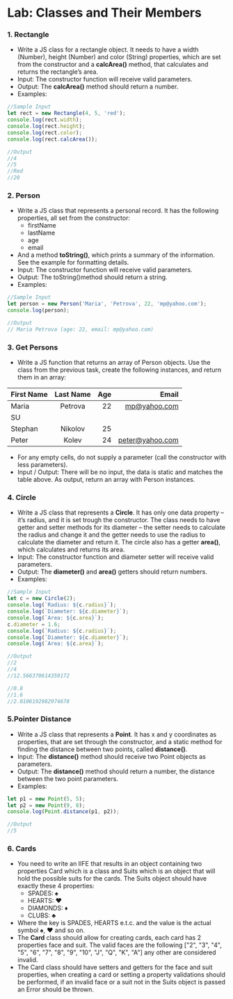 Lab: Classes and Their Members
==================================

### 1. Rectangle
* Write a JS class for a rectangle object. It needs to have a width (Number), height (Number) and color (String) properties, which are set from the constructor and a **calcArea()** method, that calculates and returns the rectangle’s area.
* Input: The constructor function will receive valid parameters.
* Output: The **calcArea()** method should return a number.
* Examples:
```javascript
//Sample Input
let rect = new Rectangle(4, 5, 'red');
console.log(rect.width);
console.log(rect.height);
console.log(rect.color);
console.log(rect.calcArea());

//Output
//4
//5
//Red
//20
```

### 2.  Person
* Write a JS class that represents a personal record. It has the following properties, all set from the constructor:
  * firstName
  * lastName
  * age
  * email
* And a method **toString()**, which prints a summary of the information. See the example for formatting details.
* Input: The constructor function will receive valid parameters.
* Output: The toString()method should return a string.
* Examples: 
```javascript
//Sample Input
let person = new Person('Maria', 'Petrova', 22, 'mp@yahoo.com');
console.log(person);

//Output
// Maria Petrova (age: 22, email: mp@yahoo.com)
```

### 3.  Get Persons
* Write a JS function that returns an array of Person objects. Use the class from the previous task, create the following instances, and return them in an array:
 
First Name  | Last Name | Age  | Email  
------------|:---------:| ----:| ---------------:
Maria       | Petrova   | 22   | mp@yahoo.com    
SU                                             |
Stephan     | Nikolov   | 25   |                 
Peter       | Kolev     | 24   | peter@yahoo.com 
* For any empty cells, do not supply a parameter (call the constructor with less parameters).
* Input / Output: There will be no input, the data is static and matches the table above. As output, return an array with Person instances.

### 4.  Circle
* Write a JS class that represents a **Circle**. It has only one data property – it’s radius, and it is set trough the constructor. The class needs to have getter and setter methods for its diameter – the setter needs to calculate the radius and change it and the getter needs to use the radius to calculate the diameter and return it.
The circle also has a getter **area()**, which calculates and returns its area.
* Input: The constructor function and diameter setter will receive valid parameters.
* Output: The **diameter()** and **area()** getters should return numbers.
* Examples: 
```javascript
//Sample Input
let c = new Circle(2);
console.log(`Radius: ${c.radius}`);
console.log(`Diameter: ${c.diameter}`);
console.log(`Area: ${c.area}`);
c.diameter = 1.6;
console.log(`Radius: ${c.radius}`);
console.log(`Diameter: ${c.diameter}`);
console.log(`Area: ${c.area}`);

//Output
//2
//4
//12.566370614359172

//0.8
//1.6
//2.0106192982974678
```

### 5.Pointer Distance
* Write a JS class that represents a **Point**. It has x and y coordinates as properties, that are set through the constructor, and a static method for finding the distance between two points, called **distance()**.
* Input: The **distance()** method should receive two Point objects as parameters.
* Output: The **distance()** method should return a number, the distance between the two point parameters.
* Examples:
```javascript
let p1 = new Point(5, 5);
let p2 = new Point(9, 8);
console.log(Point.distance(p1, p2));

//Output
//5
```
### 6.  Cards
* You need to write an IIFE that results in an object containing two properties Card which is a class and Suits which is an object that will hold the possible suits for the cards.
The Suits object should have exactly these 4 properties:
  * SPADES: ♠
  * HEARTS: ♥
  * DIAMONDS: ♦
  * CLUBS: ♣
* Where the key is SPADES, HEARTS e.t.c. and the value is the actual symbol ♠, ♥ and so on.
* The **Card** class should allow for creating cards, each card has 2 properties face and suit. The valid faces are the following ["2", "3", "4", "5", "6", "7", "8", "9", "10", "J", "Q", "K", "A"] any other are considered invalid.
* The Card class should have setters and getters for the face and suit properties, when creating a card or setting a property validations should be performed, if an invalid face or a suit not in the Suits object is passed an Error should be thrown.